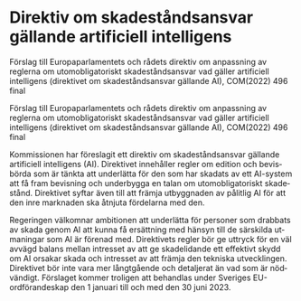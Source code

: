 # Direktiv om skadeståndsansvar gällande artificiell intelligens

Förslag till Europaparlamentets och rådets direktiv om anpassning av reglerna om utomobligatoriskt skadeståndsansvar vad gäller artificiell intelligens (direktivet om skadeståndsansvar gällande AI), COM(2022) 496 final

Förslag till Europaparlamentets och rådets direktiv om anpassning av reglerna om utomobligatoriskt skadeståndsansvar vad gäller artificiell intelligens (direktivet om skadeståndsansvar gällande AI), COM(2022) 496 final

Kommissionen har före­slagit ett direktiv om skade­stånds­ansvar gällande artificiell intelli­gens (AI). Direktivet inne­håller regler om edition och bevis­­börda som är tänkta att under­lätta för den som har skadats av ett AI-system att få fram bevis­ning och under­bygga en talan om utom­obligato­riskt skade­stånd. Direktivet syftar även till att främja utbygg­naden av pålitlig AI för att den inre mark­naden ska åtnjuta för­delarna med den.

Regeringen välkomnar ambitionen att under­lätta för personer som drabbats av skada genom AI att kunna få ersätt­ning med hänsyn till de särskilda ut­maningar som AI är förenad med. Direktivets regler bör ge uttryck för en väl avvägd balans mellan intresset av att ge skade­­lidande ett effektivt skydd om AI orsakar skada och intresset av att främja den tekniska utveck­lingen. Direk­tivet bör inte vara mer långt­gående och detaljerat än vad som är nöd­vändigt. Förslaget kommer troligen att behandlas under Sveriges EU-ordförande­skap den 1 januari till och med den 30 juni 2023.
